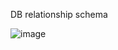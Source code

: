 DB relationship schema

![image](https://github.com/user-attachments/assets/efc89ae6-2a0c-4a59-b982-06002a033425)
